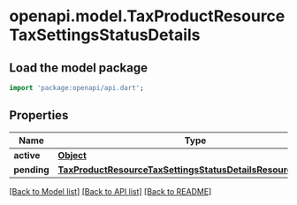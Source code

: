 # openapi.model.TaxProductResourceTaxSettingsStatusDetails

## Load the model package
```dart
import 'package:openapi/api.dart';
```

## Properties
Name | Type | Description | Notes
------------ | ------------- | ------------- | -------------
**active** | [**Object**](.md) |  | [optional] 
**pending** | [**TaxProductResourceTaxSettingsStatusDetailsResourcePending**](TaxProductResourceTaxSettingsStatusDetailsResourcePending.md) |  | [optional] 

[[Back to Model list]](../README.md#documentation-for-models) [[Back to API list]](../README.md#documentation-for-api-endpoints) [[Back to README]](../README.md)


